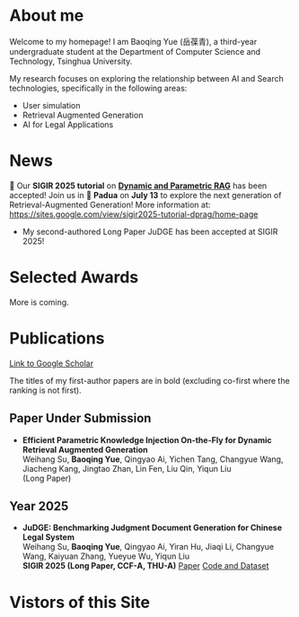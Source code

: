 # About me

Welcome to my homepage! I am Baoqing Yue (岳葆青), a third-year undergraduate student at the Department of Computer Science and Technology, Tsinghua University. 

My research focuses on exploring the relationship between AI and Search technologies, specifically in the following areas:

- User simulation
- Retrieval Augmented Generation
- AI for Legal Applications




# News

🎉 Our **SIGIR 2025 tutorial** on [**Dynamic and Parametric RAG**](https://sites.google.com/view/sigir2025-tutorial-dprag/home-page)  has been accepted!  Join us in 📍 **Padua** on **July 13** to explore the next generation of Retrieval-Augmented Generation! More information at: https://sites.google.com/view/sigir2025-tutorial-dprag/home-page


- My second-authored Long Paper JuDGE has been accepted at SIGIR 2025! 


# Selected Awards

More is coming.



# Publications

[Link to Google Scholar](https://scholar.google.com/citations?user=qdS8diQAAAAJ&hl=en&oi=ao)<br/>

The titles of my first-author papers are in bold (excluding co-first where the ranking is not first).



## **Paper Under Submission**



- **Efficient Parametric Knowledge Injection On-the-Fly for Dynamic Retrieval Augmented Generation**<br/>Weihang Su, **Baoqing Yue**, Qingyao Ai, Yichen Tang, Changyue Wang, Jiacheng Kang, Jingtao Zhan, Lin Fen, Liu Qin, Yiqun Liu<br/>(Long Paper) 



## Year 2025



- **JuDGE: Benchmarking Judgment Document Generation for Chinese Legal System**<br/>Weihang Su, **Baoqing Yue**, Qingyao Ai, Yiran Hu, Jiaqi Li, Changyue Wang, Kaiyuan Zhang, Yueyue Wu, Yiqun Liu<br/>**SIGIR 2025 (Long Paper, CCF-A, THU-A)** [Paper](https://arxiv.org/abs/2503.14258) [Code and Dataset](https://github.com/oneal2000/JuDGE) 



# Vistors of this Site

<script type="text/javascript" id="clstr_globe" src="//clustrmaps.com/globe.js?d=GSlcQ6thoCo-X_uF8cQHnLjSZ5jzHTVAmn7ERchT880"></script>



<script type="text/javascript" id="clustrmaps" src="//clustrmaps.com/map_v2.js?d=GSlcQ6thoCo-X_uF8cQHnLjSZ5jzHTVAmn7ERchT880&cl=ffffff&w=a"></script>



<script type='text/javascript' id='clustrmaps' src='//cdn.clustrmaps.com/map_v2.js?cl=ffffff&w=a&t=tt&d=GSlcQ6thoCo-X_uF8cQHnLjSZ5jzHTVAmn7ERchT880'></script>
